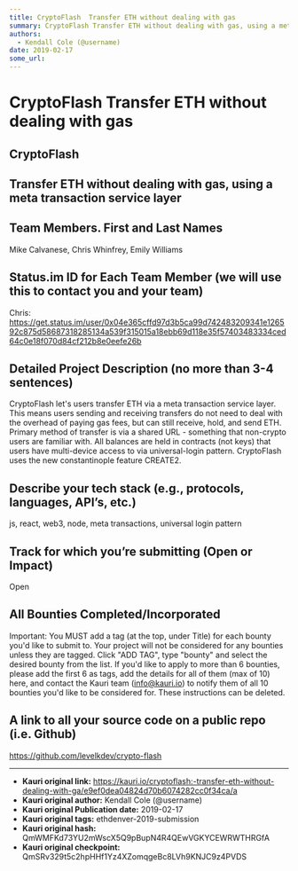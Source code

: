 ```yaml
---
title: CryptoFlash  Transfer ETH without dealing with gas
summary: CryptoFlash Transfer ETH without dealing with gas, using a meta transaction service layer Team Members. First and Last Names Mike Calvanese, Chris Whinfrey, Emily Williams Status.im ID for Each Team Member (we will use this to contact you and your team) Chris- https-//get.status.im/user/0x04e365cffd97d3b5ca99d742483209341e126592c875d58687318285134a539f315015a18ebb69d118e35f57403483334ced64c0e18f070d84cf212b8e0eefe26b Detailed Project Description (no more than 3-4 sentences) CryptoFlash lets user
authors:
  - Kendall Cole (@username)
date: 2019-02-17
some_url: 
---
```


# CryptoFlash  Transfer ETH without dealing with gas


## CryptoFlash


## Transfer ETH without dealing with gas, using a meta transaction service layer


## Team Members. First and Last Names
Mike Calvanese,
Chris Whinfrey,
Emily Williams


## Status.im ID for Each Team Member (we will use this to contact you and your team)

Chris:
https://get.status.im/user/0x04e365cffd97d3b5ca99d742483209341e126592c875d58687318285134a539f315015a18ebb69d118e35f57403483334ced64c0e18f070d84cf212b8e0eefe26b

## Detailed Project Description (no more than 3-4 sentences)

CryptoFlash let's users transfer ETH via a meta transaction service layer. This means users sending and receiving transfers do not need to deal with the overhead of paying gas fees, but can still receive, hold, and send ETH. Primary method of transfer is via a shared URL - something that non-crypto users are familiar with. All balances are held in contracts (not keys) that users have multi-device access to via universal-login pattern. CryptoFlash uses the new constantinople feature CREATE2.


## Describe your tech stack (e.g., protocols, languages, API’s, etc.)
js, react, web3, node, meta transactions, universal login pattern

## Track for which you’re submitting (Open or Impact)
Open

## All Bounties Completed/Incorporated

Important: You MUST add a tag (at the top, under Title) for each bounty you'd like to submit to. Your project will not be considered for any bounties unless they are tagged. Click "ADD TAG", type  "bounty" and select the desired bounty from the list. If you'd like to apply to more than 6 bounties, please add the first 6 as tags, add the details for all of them (max of 10) here, and contact the Kauri team (info@kauri.io) to notify them of all 10 bounties you'd like to be considered for. These instructions can be deleted.

## A link to all your source code on a public repo (i.e. Github)
https://github.com/levelkdev/crypto-flash







---

- **Kauri original link:** https://kauri.io/cryptoflash:-transfer-eth-without-dealing-with-ga/e9ef0dea04824d70b6074282cc0f34ca/a
- **Kauri original author:** Kendall Cole (@username)
- **Kauri original Publication date:** 2019-02-17
- **Kauri original tags:** ethdenver-2019-submission
- **Kauri original hash:** QmWMFKd73YU2mWscX5Q9pBupN4R4QEwVGKYCEWRWTHRGfA
- **Kauri original checkpoint:** QmSRv329t5c2hpHHf1Yz4XZomqgeBc8LVh9KNJC9z4PVDS



